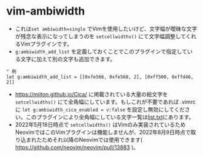 
# vim-ambiwidth

* これは`set ambiwidth=single` でVimを使用したいけど、文字幅が曖昧な文字が残念な表示になってしまうのを `setcellwidths()` にて文字幅調整してくれるVimプラグインです。
* `g:ambiwidth_add_list` を定義しておくことでこのプラグインで指定している文字に加えて別の文字も追加できます。
```
" 例
let g:ambiwidth_add_list = [[0xfe566, 0xfe568, 2], [0xff500, 0xffd46, 2]]
```
* https://miiton.github.io/Cica/ に掲載されている大量の絵文字を `setcellwidths()` にて全角幅にしています。もしこれが不要であれば .vimrcに `let g:ambiwidth_cica_enabled = v:false` を設定し無効にしてください。このプラグインにより全角幅にしている文字一覧は[list.txt](https://github.com/rbtnn/vim-ambiwidth/blob/main/list.txt)にあります。
* 2022年5月18日時点で `setcellwidths()` はVimのみ実装されているためNeovimではこのVimプラグインは機能しませんが、2022年8月9日時点で取り込まれたためそれ以降のNeovimでは使用できます( https://github.com/neovim/neovim/pull/13883 )。  

